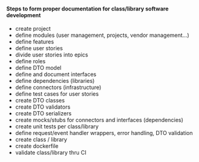 #### Steps to form proper documentation for class/library software development
- create project
- define modules (user management, projects, vendor management...)
- define features
- define user stories
- divide user stories into epics
- define roles
- define DTO model
- define and document interfaces
- define dependencies (libraries)
- define connectors (infrastructure)
- define test cases for user stories
- create DTO classes
- create DTO validators
- create DTO serializers
- create mocks/stubs for connectors and interfaces (dependencies) 
- create unit tests per class/library
- define request/event handler wrappers, error handling, DTO validation 
- create class / library
- create dockerfile
- validate class/library thru CI
